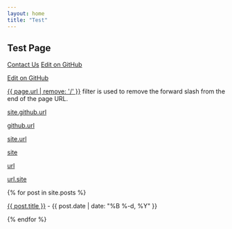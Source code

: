 ```yaml
---
layout: home
title: "Test"
---
```


## Test Page

<a href="https://www.zhutaosheng.com/contact">Contact Us</a>
<a href="https://github.com/zhutaosheng/zhutaosheng.github.io/edit/main/contact.md">Edit on GitHub</a>

<a href="{{ site.github.url }}/edit/main{{ page.path }}" target="_blank" rel="noopener noreferrer">Edit on GitHub</a>



<p><a href="{{ page.url }}">{{ page.url | remove: '/' }}</a> filter is used to remove the forward slash from the end of the page URL.</p>


<p><a href="{{ site.github.url }}">site.github.url</a></p>
<p><a href="{{ github.url }}">github.url</a></p>
<p><a href="{{ site.url }}">site.url</a></p>
<p><a href="{{ site }}">site</a></p>
<p><a href="{{ url }}">url</a></p>
<p><a href="{{ url.site }}">url.site</a></p>


<div class="row g-5 mb-5">
  <div class="col-md-12">
    {% for post in site.posts %}
      <p><a href="{{ site.github.url }}/{{ post.url }}">{{ post.title }}</a> - {{ post.date | date: "%B %-d, %Y" }}</p>
    {% endfor %}
  </div>
</div>
